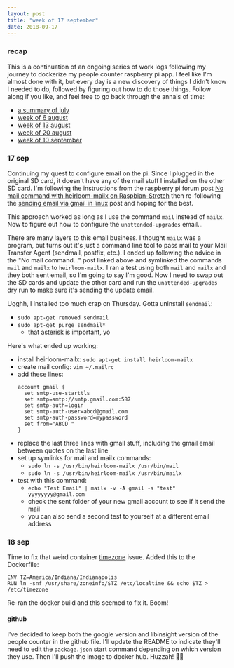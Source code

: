 ```yaml
---
layout: post
title: "week of 17 september"
date: 2018-09-17
---
```


### recap

This is a continuation of an ongoing series of work logs following my journey to dockerize my people counter raspberry pi app. I feel like I'm almost done with it, but every day is a new discovery of things I didn't know I needed to do, followed by figuring out how to do those things. Follow along if you like, and feel free to go back through the annals of time:
- [a summary of july](http://carylwyatt.github.io/blog/2018/08/03/work-log-jul-30)
- [week of 6 august](http://carylwyatt.github.io/blog/2018/08/06/week-of-6-august)
- [week of 13 august](http://carylwyatt.github.io/blog/2018/08/13/week-of-13-august)
- [week of 20 august](http://carylwyatt.github.io/blog/2018/08/20/week-of-20-august)
- [week of 10 september](http://carylwyatt.github.io/blog/2018/09/10/week-of-10-sep)

### 17 sep

Continuing my quest to configure email on the pi. Since I plugged in the original SD card, it doesn't have any of the mail stuff I installed on the other SD card. I'm following the instructions from the raspberry pi forum post [No mail command with heirloom-mailx on Raspbian-Stretch](https://www.raspberrypi.org/forums/viewtopic.php?t=205603) then re-following the [sending email via gmail in linux](http://thelinuxtips.com/2011/09/19/sending-email-via-gmail-in-linux/) post and hoping for the best.

This approach worked as long as I use the command `mail` instead of `mailx`. Now to figure out how to configure the `unattended-upgrades` email...

There are many layers to this email business. I thought `mailx` was a program, but turns out it's just a command line tool to pass mail to your Mail Transfer Agent (sendmail, postfix, etc.). I ended up following the advice in the "No mail command..." post linked above and symlinked the commands `mail` and `mailx` to `heirloom-mailx`. I ran a test using both `mail` and `mailx` and they both sent email, so I'm going to say I'm good. Now I need to swap out the SD cards and update the other card and run the `unattended-upgrades` dry run to make sure it's sending the update email.

Ugghh, I installed too much crap on Thursday. Gotta uninstall `sendmail`:
- `sudo apt-get removed sendmail`
- `sudo apt-get purge sendmail*`
  - that asterisk is important, yo

Here's what ended up working:
- install heirloom-mailx: `sudo apt-get install heirloom-mailx`
- create mail config: `vim ~/.mailrc`
- add these lines:
  ```
  account gmail {
    set smtp-use-starttls
    set smtp=smtp://smtp.gmail.com:587
    set smtp-auth=login
    set smtp-auth-user=abcd@gmail.com
    set smtp-auth-password=mypassword
    set from="ABCD "
  }
  ```
- replace the last three lines with gmail stuff, including the gmail email between quotes on the last line
- set up symlinks for mail and mailx commands:
  - `sudo ln -s /usr/bin/heirloom-mailx /usr/bin/mail`
  - `sudo ln -s /usr/bin/heirloom-mailx /usr/bin/mailx`
- test with this command:
  - `echo "Test Email" | mailx -v -A gmail -s "test" yyyyyyyy@gmail.com`
  - check the sent folder of your new gmail account to see if it send the mail
  - you can also send a second test to yourself at a different email address

### 18 sep

Time to fix that weird container [timezone](https://serverfault.com/questions/683605/docker-container-time-timezone-will-not-reflect-changes) issue. Added this to the Dockerfile:

  ```
  ENV TZ=America/Indiana/Indianapolis
  RUN ln -snf /usr/share/zoneinfo/$TZ /etc/localtime && echo $TZ > /etc/timezone
  ```

Re-ran the docker build and this seemed to fix it. Boom! 

#### github

I've decided to keep both the google version and libinsight version of the people counter in the github file. I'll update the README to indicate they'll need to edit the `package.json` start command depending on which version they use. Then I'll push the image to docker hub. Huzzah! :tada::tada:
